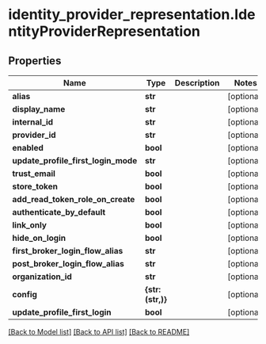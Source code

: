 # identity_provider_representation.IdentityProviderRepresentation

## Properties
Name | Type | Description | Notes
------------ | ------------- | ------------- | -------------
**alias** | **str** |  | [optional] 
**display_name** | **str** |  | [optional] 
**internal_id** | **str** |  | [optional] 
**provider_id** | **str** |  | [optional] 
**enabled** | **bool** |  | [optional] 
**update_profile_first_login_mode** | **str** |  | [optional] 
**trust_email** | **bool** |  | [optional] 
**store_token** | **bool** |  | [optional] 
**add_read_token_role_on_create** | **bool** |  | [optional] 
**authenticate_by_default** | **bool** |  | [optional] 
**link_only** | **bool** |  | [optional] 
**hide_on_login** | **bool** |  | [optional] 
**first_broker_login_flow_alias** | **str** |  | [optional] 
**post_broker_login_flow_alias** | **str** |  | [optional] 
**organization_id** | **str** |  | [optional] 
**config** | **{str: (str,)}** |  | [optional] 
**update_profile_first_login** | **bool** |  | [optional] 

[[Back to Model list]](../README.md#documentation-for-models) [[Back to API list]](../README.md#documentation-for-api-endpoints) [[Back to README]](../README.md)



